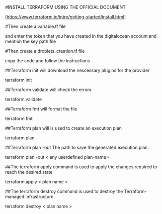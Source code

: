 #INSTALL TERRAFORM USING THE OFFICIAL DOCUMENT

[https://www.terraform.io/intro/getting-started/install.html]

#Then create a variable.tf file

and enter the token that you have created in the digitalocean account and mention the key path file 

#Then create a droplets_creation.tf file

copy the code and follow the instructions

##Terraform init will download the nescessary plugins for the provider

terraform init

##Terraform validate will check the errors

terraform validate

##Terraform fmt will format the file 

terraform fmt

##Terraform plan will is used to create an execution plan

terraform plan

##Terraform plan -out The path to save the generated execution plan.

terraform plan -out < any userdefined plan-name>

##The terraform apply command is used to apply the changes required to reach the desired state

terraform apply < plan name >

##The terraform destroy command is used to destroy the Terraform-managed infrastructure

terraform destroy < plan name >


